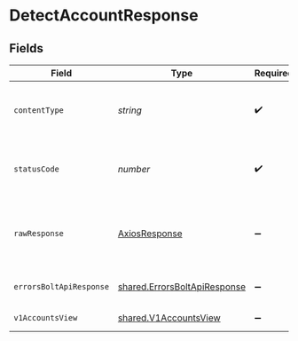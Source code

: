 # DetectAccountResponse


## Fields

| Field                                                                               | Type                                                                                | Required                                                                            | Description                                                                         |
| ----------------------------------------------------------------------------------- | ----------------------------------------------------------------------------------- | ----------------------------------------------------------------------------------- | ----------------------------------------------------------------------------------- |
| `contentType`                                                                       | *string*                                                                            | :heavy_check_mark:                                                                  | HTTP response content type for this operation                                       |
| `statusCode`                                                                        | *number*                                                                            | :heavy_check_mark:                                                                  | HTTP response status code for this operation                                        |
| `rawResponse`                                                                       | [AxiosResponse](https://axios-http.com/docs/res_schema)                             | :heavy_minus_sign:                                                                  | Raw HTTP response; suitable for custom response parsing                             |
| `errorsBoltApiResponse`                                                             | [shared.ErrorsBoltApiResponse](../../../sdk/models/shared/errorsboltapiresponse.md) | :heavy_minus_sign:                                                                  | Missing Query Parameter                                                             |
| `v1AccountsView`                                                                    | [shared.V1AccountsView](../../../sdk/models/shared/v1accountsview.md)               | :heavy_minus_sign:                                                                  | Has Bolt Account                                                                    |